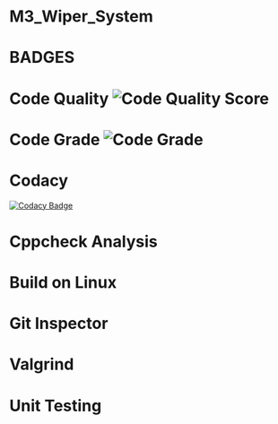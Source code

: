 # M3_Wiper_System

# BADGES

# Code Quality ![Code Quality Score](https://api.codiga.io/project/33345/score/svg)
# Code Grade ![Code Grade](https://api.codiga.io/project/33345/status/svg)

# Codacy
[![Codacy Badge](https://app.codacy.com/project/badge/Grade/fc02cb070a974b6c8f97ab3b4e4ff909)](https://www.codacy.com/gh/IndhujaB/M3_Wiper_System/dashboard?utm_source=github.com&amp;utm_medium=referral&amp;utm_content=IndhujaB/M3_Wiper_System&amp;utm_campaign=Badge_Grade)

# Cppcheck Analysis


# Build on Linux


# Git Inspector


# Valgrind


# Unit Testing


